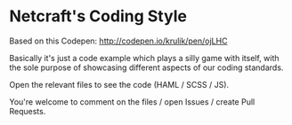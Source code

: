 Netcraft's Coding Style
=======================
Based on this Codepen:
http://codepen.io/krulik/pen/ojLHC

Basically it's just a code example which plays a silly game with itself,
with the sole purpose of showcasing different aspects of our coding standards.

Open the relevant files to see the code (HAML / SCSS / JS).

You're welcome to comment on the files / open Issues / create Pull Requests.
